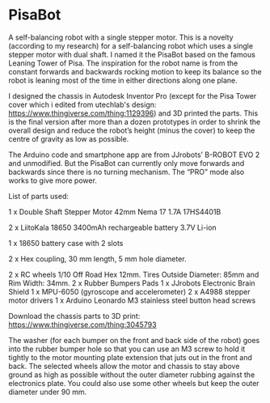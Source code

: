# PisaBot
A self-balancing robot with a single stepper motor.
This is a novelty (according to my research) for a self-balancing robot which uses a single stepper motor with dual shaft. I named it the PisaBot based on the famous Leaning Tower of Pisa. The inspiration for the robot name is from the constant forwards and backwards rocking motion to keep its balance so the robot is leaning most of the time in either directions along one plane.
            
I designed the chassis in Autodesk Inventor Pro (except for the Pisa Tower cover which i edited from utechlab's design: https://www.thingiverse.com/thing:1129396) and 3D printed the parts. This is the final version after more than a dozen prototypes in order to shrink the overall design and reduce the robot’s height (minus the cover) to keep the centre of gravity as low as possible.

The Arduino code and smartphone app are from JJrobots’ B-ROBOT EVO 2 and unmodified. But the PisaBot can currently only move forwards and backwards since there is no turning mechanism. The “PRO” mode also works to give more power.

List of parts used:

1 x Double Shaft Stepper Motor 42mm Nema 17 1.7A 17HS4401B

2 x LiitoKala 18650 3400mAh rechargeable battery 3.7V Li-ion

1 x 18650 battery case with 2 slots

2 x Hex coupling, 30 mm length, 5 mm hole diameter.

2 x RC wheels 1/10 Off Road Hex 12mm. Tires Outside Diameter: 85mm and Rim Width: 34mm.
2 x Rubber Bumpers Pads
1 x JJrobots Electronic Brain Shield
1 x MPU-6050 (gyroscope and accelerometer)
2 x A4988 stepper motor drivers
1 x Arduino Leonardo
M3 stainless steel button head screws

Download the chassis parts to 3D print:
https://www.thingiverse.com/thing:3045793

The washer (for each bumper on the front and back side of the robot) goes into the rubber bumper hole so that you can use an M3 screw to hold it tightly to the motor mounting plate extension that juts out in the front and back. The selected wheels allow the motor and chassis to stay above ground as high as possible without the outer diameter rubbing against the electronics plate. You could also use some other wheels but keep the outer diameter under 90 mm.
